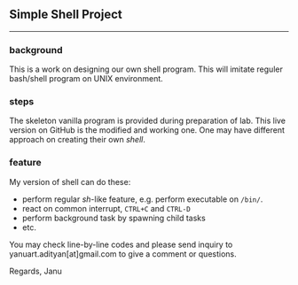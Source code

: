 ## Simple Shell Project

-----

### background
This is a work on designing our own shell program. This will imitate reguler bash/shell 
program on UNIX environment.

### steps
The skeleton vanilla program is provided during preparation of lab. This live version on 
GitHub is the modified and working one. One may have different approach on creating their own 
*shell*. 

### feature
My version of shell can do these:

* perform regular *sh*-like feature, e.g. perform executable on `/bin/`.
* react on common interrupt, `CTRL+C` and `CTRL-D`
* perform background task by spawning child tasks
* etc.

You may check line-by-line codes and please send inquiry to yanuart.adityan[at]gmail.com to 
give a comment or questions.

Regards,
Janu
